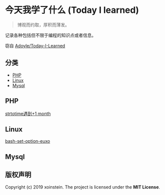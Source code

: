 # 今天我学了什么 (Today I learned)

> 博观而约取，厚积而薄发。

记录各种包括但不限于编程的知识点或者信息。

窃自 [Adoyle/Today-I-Learned](https://github.com/adoyle-h/Today-I-Learned)



## 分类

- [PHP](#php)
- [Linux](#linux)
- [Mysql](#mysql)



## PHP

[strtotime遇到+1 month](php/strtotime.md)



## Linux

[bash-set-option-euxo](linux/bash-set-option-euxo.md)



## Mysql





## 版权声明

Copyright (c) 2019 xoinstein. The project is licensed under the **MIT License**.

